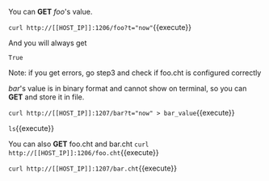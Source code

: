 <!--
 * @Descripttion: 
 * @Author: lzy
 * @Date: 2020-05-21 10:06:26
 * @LastEditors: lzy
 * @LastEditTime: 2020-05-21 12:15:33
--> 
You can **GET** *foo*'s value.

`curl http://[[HOST_IP]]:1206/foo?t="now"`{{execute}}

And you will always get

```
True
```

Note: if you get errors, go step3 and check if foo.cht is configured correctly 

*bar*'s value is in binary format and cannot show on terminal,
so you can **GET** and store it in file.

`curl http://[[HOST_IP]]:1207/bar?t="now" > bar_value`{{execute}}

`ls`{{execute}}

You can also **GET** foo.cht and bar.cht
`curl http://[[HOST_IP]]:1206/foo.cht`{{execute}}

`curl http://[[HOST_IP]]:1207/bar.cht`{{execute}}
